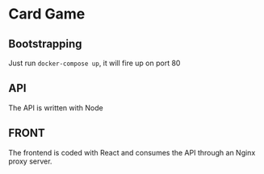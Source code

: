 # Card Game

## Bootstrapping

Just run `docker-compose up`, it will fire up on port 80

## API

The API is written with Node

## FRONT

The frontend is coded with React and consumes the API through an Nginx proxy server.